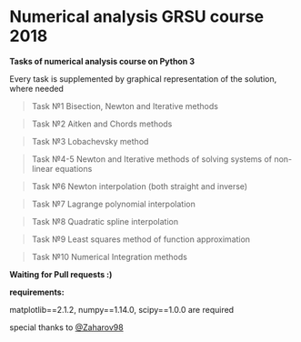 # Numerical analysis GRSU course 2018

**Tasks of numerical analysis course on Python 3**

Every task is supplemented by graphical representation of the solution, where needed

> Task №1 Bisection, Newton and Iterative methods

> Task №2 Aitken and Chords methods

> Task №3 Lobachevsky method

> Task №4-5 Newton and Iterative methods of solving systems of non-linear equations

> Task №6 Newton interpolation (both straight and inverse)

> Task №7 Lagrange polynomial interpolation

> Task №8 Quadratic spline interpolation 

> Task №9 Least squares method of function approximation

> Task №10 Numerical Integration methods

**Waiting for Pull requests :)**

**requirements:**

matplotlib==2.1.2,
numpy==1.14.0,
scipy==1.0.0
are required


special thanks to  [@Zaharov98](https://github.com/Zaharov98)
